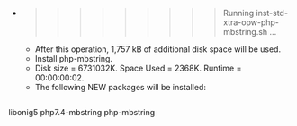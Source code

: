 * >>>>>>>>> Running inst-std-xtra-opw-php-mbstring.sh ...
  * After this operation, 1,757 kB of additional disk space will be used.
  * Install php-mbstring.
  * Disk size = 6731032K. Space Used = 2368K. Runtime = 00:00:00:02.
  * The following NEW packages will be installed:
  ```bash
libonig5 php7.4-mbstring php-mbstring
  ```
